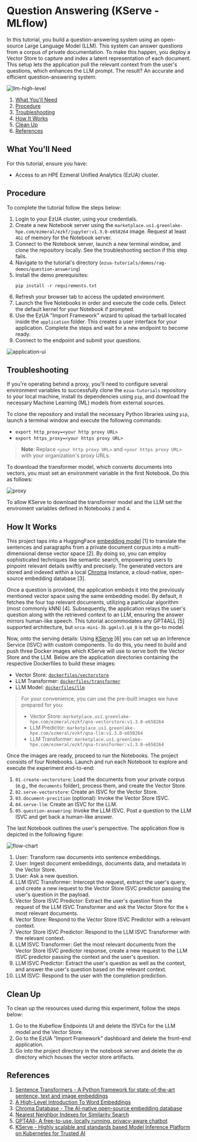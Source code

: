 # Question Answering (KServe - MLflow)

In this tutorial, you build a question-answering system using an open-source Large Language Model
(LLM). This system can answer questions from a corpus of private documentation. To make this happen,
you deploy a Vector Store to capture and index a latent representation of each document. This setup
lets the application pull the relevant context from the user's questions, which enhances the LLM
prompt. The result? An accurate and efficient question-answering system.

![llm-high-level](images/LLM-high-level.png)

1. [What You'll Need](#what-youll-need)
1. [Procedure](#procedure)
1. [Troubleshooting](#troubleshooting)
1. [How It Works](#how-it-works)
1. [Clean Up](#clean-up)
1. [References](#references)

## What You'll Need

For this tutorial, ensure you have:

- Access to an HPE Ezmeral Unified Analytics (EzUA) cluster.

## Procedure

To complete the tutorial follow the steps below:

1. Login to your EzUA cluster, using your credentials.
1. Create a new Notebook server using the
   `marketplace.us1.greenlake-hpe.com/ezmeral/ezkf/jupyter:v1.3.0-e658264` image.
   Request at least `4Gi` of memory for the Notebook server.
1. Connect to the Notebook server, launch a new terminal window, and clone the repository locally.
   See the troubleshooting section if this step fails.
1. Navigate to the tutorial's directory (`ezua-tutorials/demos/rag-demos/question-answering`)
1. Install the demo prerequisites:
   ```
   pip install -r requirements.txt
   ```
1. Refresh your browser tab to access the updated environment.
1. Launch the five Notebooks in order and execute the code cells. Delect the default kernel for your
   Notebook if prompted.
1. Use the EzUA "Import Framework" wizard to upload the tarball located inside the `application`
   folder. This creates a user interface for your application. Complete the steps and wait for a new
   endpoint to become ready.
1. Connect to the endpoint and submit your questions.

![application-ui](images/application-ui.png)

## Troubleshooting

If you're operating behind a proxy, you'll need to configure several environment variables to
successfully clone the `ezua-tutorials` repository to your local machine, install its dependencies
using `pip`, and download the necessary Machine Learning (ML) models from external sources. 

To clone the repository and install the necessary Python libraries using `pip`, launch a terminal
window and execute the following commands:

- `export http_proxy=<your http proxy URL>`
- `export https_proxy=<your https proxy URL>`

> **Note**: Replace `<your http proxy URL>` and `<your https proxy URL>` with your organization's
> proxy URLs.

To download the transformer model, which converts documents into vectors, you must set an
environment variable in the first Notebook. Do this as follows:

![proxy](images/proxy.png)

To allow KServe to download the transformer model and the LLM set the enviroment variables defined
in Notebooks `2` and `4`.

## How It Works

This project taps into a HuggingFace [embedding model](https://huggingface.co/sentence-transformers/all-MiniLM-L6-v2)
[1] to translate the sentences and paragraphs from a private document corpus into a
multi-dimensional dense vector space [2]. By doing so, you can employ sophisticated techniques like
semantic search, empowering users to pinpoint relevant details swiftly and precisely. The generated
vectors are stored and indexed within a local [Chroma](https://www.trychroma.com/) instance, a
cloud-native, open-source embedding database [3].

Once a question is provided, the application embeds it into the previously mentioned vector space
using the same embedding model. By default, it fetches the four top relevant documents, utilizing a
particular algorithm (most commonly kNN) [4]. Subsequently, the application relays the user's
question along with the retrieved context to an LLM, ensuring the answer mirrors human-like speech.
This tutorial accommodates any GPT4ALL [5] supported architecture, but `orca-mini-3b.ggmlv3.q4_0` is
the go-to model.

Now, onto the serving details: Using [KServe](https://kserve.github.io/website/0.11/) [6] you can
set up an Inference Service (ISVC) with custom components. To do this, you need to build and push
three Docker images which KServe will use to serve both the Vector Store and the LLM. Below are the
application directories containing the respective Dockerfiles to build these images:

- Vector Store: [`dockerfiles/vectorstore`](dockerfiles/vectorstore)
- LLM Transformer: [`dockerfiles/transformer`](dockerfiles/transformer)
- LLM Model: [`dockerfiles/llm`](dockerfiles/llm)

> For your convenience, you can use the pre-built images we have prepared for you:
> - Vector Store: `marketplace.us1.greenlake-hpe.com/ezmeral/ezkf/qna-vectorstore:v1.3.0-e658264`
> - LLM Predictor: `marketplace.us1.greenlake-hpe.com/ezmeral/ezkf/qna-llm:v1.3.0-e658264`
> - LLM Transformer: `marketplace.us1.greenlake-hpe.com/ezmeral/ezkf/qna-transformer:v1.3.0-e658264`

Once the images are ready, proceed to run the Notebooks. The project consists of four Notebooks.
Launch and run each Notebook to explore and execute the experiment end-to-end:

1. `01.create-vectorstore`: Load the documents from your private corpus (e.g., the `documents`
   folder), process them, and create the Vector Store.
1. `02.serve-vectorstore`: Create an ISVC for the Vector Store.
1. `03.document-precition` (optional): Invoke the Vector Store ISVC.
1. `04.serve-llm`: Create an ISVC for the LLM.
1. `05.question-answering`: Invoke the LLM ISVC. Post a question to the LLM ISVC and get back a
   human-like answer.

The last Notebook outlines the user's perspective. The application flow is depicted in the following
figure:

![flow-chart](images/LLM-flowchart.png)

1. User: Transform raw documents into sentence embeddings.
1. User: Ingest document embeddings, documents data, and metadata in the Vector Store.
1. User: Ask a new question.
1. LLM ISVC Transformer: Intercept the request, extract the user's query, and create a new request
   to the Vector Store ISVC predictor passing the user's question in the payload.
1. Vector Store ISVC Predictor: Extract the user's question from the request of the LLM ISVC
   Transformer and ask the Vector Store for the `k` most relevant documents.
1. Vector Store: Respond to the Vector Store ISVC Predictor with a relevant context.
1. Vector Store ISVC Predictor: Respond to the LLM ISVC Transformer with the relevant context.
1. LLM ISVC Transformer: Get the most relevant documents from the Vector Store ISVC predictor
   response, create a new request to the LLM ISVC predictor passing the context and the user's
   question.
1. LLM ISVC Predictor: Extract the user's question as well as the context, and answer the user's
   question based on the relevant context.
1. LLM ISVC: Respond to the user with the completion prediction.

## Clean Up

To clean up the resources used during this experiment, follow the steps below:

1. Go to the Kubeflow Endpoints UI and delete the ISVCs for the LLM model and the Vector Store.
1. Go to the EzUA "Import Framework" dashboard and delete the front-end application.
1. Go into the project directory in the notebook server and delete the `db` directory which houses
   the vector store artifacts.

## References

1. [Sentence Transformers - A Python framework for state-of-the-art sentence, text and image embeddings](https://www.sbert.net/)
1. [A High-Level Introduction To Word Embeddings](https://predictivehacks.com/a-high-level-introduction-to-word-embeddings/)
1. [Chroma Database - The AI-native open-source embedding database](https://docs.trychroma.com/)
1. [Nearest Neighbor Indexes for Similarity Search](https://www.pinecone.io/learn/series/faiss/vector-indexes/)
1. [GPT4All- A free-to-use, locally running, privacy-aware chatbot](https://gpt4all.io/index.html)
1. [KServe - Highly scalable and standards based Model Inference Platform on Kubernetes for Trusted AI](https://kserve.github.io/website/0.11/)
